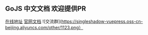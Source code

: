 ## GoJS 中文文档 欢迎提供PR

[在线地址](https://gpposeidon999.github.io/gojs-chinese/)
[官网文档](https://gojs.net/latest/index.html)
![交流群](https://singleshadow-vuepress.oss-cn-beijing.aliyuncs.com/other/1123.png）